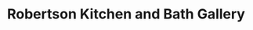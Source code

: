 ---
title: "Robertson Kitchen and Bath Gallery"
url: /alliance/robertson-kitchen-and-bath-gallery/
shop: kitchen
---